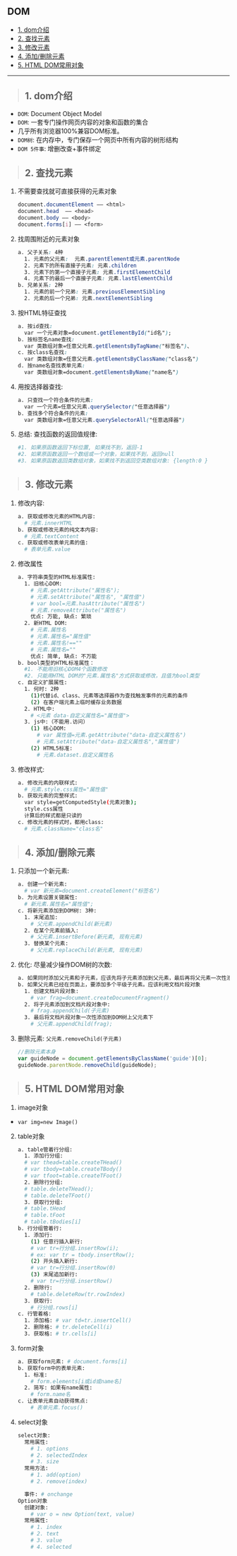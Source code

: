 ## DOM
- [1. dom介绍](#1)
- [2. 查找元素](#2)
- [3. 修改元素](#3)
- [4. 添加/删除元素](#4)
- [5. HTML DOM常用对象](#5)
--------
><h2 id='1'>1. dom介绍</h2>
- `DOM`: Document Object Model 
- `DOM`: 一套专门操作网页内容的对象和函数的集合
- 几乎所有浏览器100%兼容DOM标准。
- `DOM树`: 在内存中，专门保存一个网页中所有内容的树形结构
- `DOM 5件事`: 增删改查+事件绑定 

><h2 id='2'>2. 查找元素</h2>
1. 不需要查找就可直接获得的元素对象
    ```css
    document.documentElement —— <html>
    document.head  —— <head>
    document.body —— <body>
    document.forms[i] —— <form>
    ```
2. 找周围附近的元素对象
    ```css
    a. 父子关系: 4种
      1. 元素的父元素:  元素.parentElement或元素.parentNode
      2. 元素下的所有直接子元素: 元素.children
      3. 元素下的第一个直接子元素: 元素.firstElementChild
      4. 元素下的最后一个直接子元素: 元素.lastElementChild
    b. 兄弟关系: 2种
      1. 元素的前一个兄弟: 元素.previousElementSibling
      2. 元素的后一个兄弟: 元素.nextElementSibling
    ```
3. 按HTML特征查找
    ```css
    a. 按id查找: 
      var 一个元素对象=document.getElementById("id名");
    b. 按标签名name查找: 
      var 类数组对象=任意父元素.getElementsByTagName("标签名")、
    c. 按class名查找: 
      var 类数组对象=任意父元素.getElementsByClassName("class名")
    d. 按name名查找表单元素: 
      var 类数组对象=document.getElementsByName("name名")
    ```
4. 用按选择器查找:
    ```css
    a. 只查找一个符合条件的元素: 
      var 一个元素=任意父元素.querySelector("任意选择器")
    b. 查找多个符合条件的元素: 
      var 类数组对象=任意父元素.querySelectorAll("任意选择器")
    ```
5. 总结: 查找函数的返回值规律:
    ```bash
    #1. 如果原函数返回下标位置, 如果找不到，返回-1
    #2. 如果原函数返回一个数组或一个对象，如果找不到，返回null
    #3. 如果原函数返回类数组对象，如果找不到返回空类数组对象: {length:0 }
    ```

><h2 id='3'>3. 修改元素</h2>
1. 修改内容:
    ```bash
    a. 获取或修改元素的HTML内容: 
      #	元素.innerHTML
    b. 获取或修改元素的纯文本内容: 
      # 元素.textContent
    c. 获取或修改表单元素的值: 
      # 表单元素.value
    ```
2. 修改属性
    ```bash
    a. 字符串类型的HTML标准属性: 
      1. 旧核心DOM:  
        # 元素.getAttribute("属性名");
        # 元素.setAttribute("属性名", "属性值")
        # var bool=元素.hasAttribute("属性名")
        # 元素.removeAttribute("属性名")
        优点: 万能, 缺点: 繁琐
      2. 新HTML DOM: 
        # 元素.属性名
        # 元素.属性名="属性值"
        # 元素.属性名!==""
        # 元素.属性名=""
        优点: 简单, 缺点: 不万能
    b. bool类型的HTML标准属性：
      #1. 不能用旧核心DOM4个函数修改
      #2. 只能用HTML DOM的"元素.属性名"方式获取或修改，且值为bool类型
    c. 自定义扩展属性: 
      1. 何时: 2种
        (1)代替id、class、元素等选择器作为查找触发事件的元素的条件
        (2) 在客户端元素上临时缓存业务数据
      2. HTML中: 
        # <元素 data-自定义属性名="属性值">
      3. js中:（不能用.访问）
        (1) 核心DOM: 
          # var 属性值=元素.getAttribute("data-自定义属性名")
          # 元素.setAttribute("data-自定义属性名","属性值")
        (2) HTML5标准:  
          # 元素.dataset.自定义属性名
    ```
3. 修改样式: 
    ```bash
    a. 修改元素的内联样式: 
      # 元素.style.css属性="属性值"
    b. 获取元素的完整样式: 
      var style=getComputedStyle(元素对象);
      style.css属性
      计算后的样式都是只读的
    c. 修改元素的样式时，都用class: 
      # 元素.className="class名"
    ```

><h2 id='4'>4. 添加/删除元素</h2>
1. 只添加一个新元素:
    ```bash
    a. 创建一个新元素: 
      # var 新元素=document.createElement("标签名")
    b. 为元素设置关键属性: 
      # 新元素.属性名="属性值";
    c. 将新元素添加到DOM树: 3种: 
      1. 末尾追加: 
        # 父元素.appendChild(新元素)
      2. 在某个元素前插入: 
        # 父元素.insertBefore(新元素, 现有元素)
      3. 替换某个元素: 
        # 父元素.replaceChild(新元素, 现有元素)
    ```
2. 优化: 尽量减少操作DOM树的次数: 
    ```bash
    a. 如果同时添加父元素和子元素，应该先将子元素添加到父元素，最后再将父元素一次性添加到DOM树
    b. 如果父元素已经在页面上，要添加多个平级子元素。应该利用文档片段对象
      1. 创建文档片段对象: 
        # var frag=document.createDocumentFragment()
      2. 将子元素添加到文档片段对象中: 
        # frag.appendChild(子元素)
      3. 最后将文档片段对象一次性添加到DOM树上父元素下
        # 父元素.appendChild(frag);
    ```
3. 删除元素: `父元素.removeChild(子元素)`
    ```javascript
    //删除元素本身
    var guideNode = document.getElementsByClassName('guide')[0];
    guideNode.parentNode.removeChild(guideNode);
    ```

><h2 id='5'>5. HTML DOM常用对象</h2>
1. image对象
- `var img=new Image()`
2. table对象
    ```bash
    a. table管着行分组: 
      1. 添加行分组: 
      # var thead=table.createTHead()
      # var tbody=table.createTBody()
      # var tfoot=table.createTFoot()
      2. 删除行分组: 
      # table.deleteTHead(); 
      # table.deleteTFoot()
      3. 获取行分组:
      # table.tHead  
      # table.tFoot  
      # table.tBodies[i]
    b. 行分组管着行: 
      1. 添加行: 
        (1) 任意行插入新行: 
        # var tr=行分组.insertRow(i);
        # ex: var tr = tbody.insertRow();
        (2) 开头插入新行: 
        # var tr=行分组.insertRow(0)
        (3) 末尾追加新行: 
        # var tr=行分组.insertRow()
      2. 删除行: 
        # table.deleteRow(tr.rowIndex)
      3. 获取行: 
        # 行分组.rows[i]
    c. 行管着格: 
      1. 添加格: # var td=tr.insertCell()
      2. 删除格: # tr.deleteCell(i)
      3. 获取格: # tr.cells[i]
    ```
3. form对象
    ``` bash
    a. 获取form元素: # document.forms[i]
    b. 获取form中的表单元素: 
      1. 标准:
        # form.elements[i或id或name名]
      2. 简写: 如果有name属性:
        # form.name名
    c. 让表单元素自动获得焦点: 
        # 表单元素.focus()
    ```
4. select对象
    ```bash
    select对象:
      常用属性:
        # 1. options
        # 2. selectedIndex
        # 3. size
      常用方法:
        # 1. add(option)
        # 2. remove(index)

      事件: # onchange
    Option对象
      创建对象:
        # var o = new Option(text, value)
      常用属性:
        # 1. index
        # 2. text
        # 3. value
        # 4. selected
    ```
